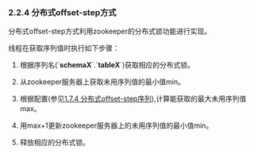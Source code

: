 ### 2.2.4 分布式offset-step方式
分布式offset-step方式利用zookeeper的分布式锁功能进行实现。

线程在获取序列值时执行如下步骤：

1. 根据序列名(\`**schemaX**\`\.\`**tableX**\`)获取相应的分布式锁。

2. 从zookeeper服务器上获取未用序列值的最小值min。

3. 根据配置(参见[1.7.4 分布式offset-step序列](../../1.config_file/1.7_global_sequence/1.7.4_distribute_offset-step.md)),计算能获取的最大未用序列值max。

4. 用max+1更新zookeeper服务器上的未用序列值的最小值min。

5. 释放相应的分布式锁。
